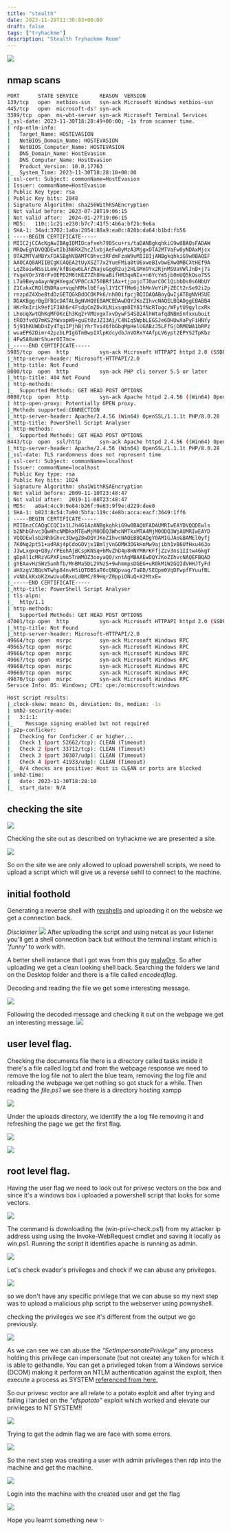 ```yaml
---
title: "stealth"
date: 2023-11-29T11:30:03+00:00
draft: false
tags: ["tryhackme"]
description: "Stealth Tryhackme Room"
---
```


![](https://i.imgur.com/gd7lkVU.png)

## nmap scans

```bash
PORT      STATE SERVICE       REASON  VERSION
139/tcp   open  netbios-ssn   syn-ack Microsoft Windows netbios-ssn
445/tcp   open  microsoft-ds? syn-ack
3389/tcp  open  ms-wbt-server syn-ack Microsoft Terminal Services
|_ssl-date: 2023-11-30T18:28:49+00:00; -1s from scanner time.
| rdp-ntlm-info: 
|   Target_Name: HOSTEVASION
|   NetBIOS_Domain_Name: HOSTEVASION
|   NetBIOS_Computer_Name: HOSTEVASION
|   DNS_Domain_Name: HostEvasion
|   DNS_Computer_Name: HostEvasion
|   Product_Version: 10.0.17763
|_  System_Time: 2023-11-30T18:28:10+00:00
| ssl-cert: Subject: commonName=HostEvasion
| Issuer: commonName=HostEvasion
| Public Key type: rsa
| Public Key bits: 2048
| Signature Algorithm: sha256WithRSAEncryption
| Not valid before: 2023-07-28T19:06:15
| Not valid after:  2024-01-27T19:06:15
| MD5:   110c:1c21:e230:b7c7:41f5:4b6a:bf2b:9e6a
| SHA-1: 34ad:3702:1a0a:2054:88a9:ea0c:820b:da64:b1bd:fb56
| -----BEGIN CERTIFICATE-----
| MIIC2jCCAcKgAwIBAgIQMIOcafxeh79B5cu+rs/taDANBgkqhkiG9w0BAQsFADAW
| MRQwEgYDVQQDEwtIb3N0RXZhc2lvbjAeFw0yMzA3MjgxOTA2MTVaFw0yNDAxMjcx
| OTA2MTVaMBYxFDASBgNVBAMTC0hvc3RFdmFzaW9uMIIBIjANBgkqhkiG9w0BAQEF
| AAOCAQ8AMIIBCgKCAQEA2tUyXSZT7x2YueFMia0tU6xweBIvbwEXw0MBCXtHEf9A
| LqZ6aiwNSsiLeW/kfBsqw6LArZNajuGggR2uj2HLGMn9Yx2RjnMSUaVWlJnB+j7s
| YsgeVOr3Y8rFv0EPD2M6tKEZ7Zh8HoaBifHR3qeNIx+n6YcYmSjb0mUQ5kQso7SS
| L7a9Beya4aynWgHXegaCVP0CcA750BRf1Ax+tjpojoTJOarC0C1QibbDs0s6NbUY
| Z1CakxCRQlENDRau+vqqhRMxlbEfayl1YICTfMe6j3hMnVeYiPjZECt2nSe92i2p
| rnzpdZ4Xbe8tdDzGETQGkBdOCOKPk6/nh80ifpcjBQIDAQABoyQwIjATBgNVHSUE
| DDAKBggrBgEFBQcDATALBgNVHQ8EBAMCBDAwDQYJKoZIhvcNAQELBQADggEBABB4
| HKrRnIrik9ef1F3Ah6r4FsdpCmZ0vXLNixsqm8IY81fNcRTogc/WFytU9gylcxRk
| LhoUqXwtQhKqMFOKcEh3Kq2+VMUvgxTxvDywFS4S02AlhWtafq8NBm5nfxxubuit
| tRO3fvdQ7mKS2hWvapW9+guEt0zJZI3Ai/C4NIq5WpbLEGSJe6DHUwXaPyFiHNYy
| 5j91hKUWbDnIy4TqiIPjhBjYhrTvi46fbGbqMpHelUGABzJ5LFfGjORMOWA1bRPz
| wuaEP62Dimr42pzbLPIgGTmBwpIXlpKdcydbJnVORxY4AfpLV6ypt2EPYS2TpKbz
| 4Fw5A8aWrShuerOI7mc=
|_-----END CERTIFICATE-----
5985/tcp  open  http          syn-ack Microsoft HTTPAPI httpd 2.0 (SSDP/UPnP)
|_http-server-header: Microsoft-HTTPAPI/2.0
|_http-title: Not Found
8000/tcp  open  http          syn-ack PHP cli server 5.5 or later
|_http-title: 404 Not Found
| http-methods: 
|_  Supported Methods: GET HEAD POST OPTIONS
8080/tcp  open  http          syn-ack Apache httpd 2.4.56 ((Win64) OpenSSL/1.1.1t PHP/8.0.28)
| http-open-proxy: Potentially OPEN proxy.
|_Methods supported:CONNECTION
|_http-server-header: Apache/2.4.56 (Win64) OpenSSL/1.1.1t PHP/8.0.28
|_http-title: PowerShell Script Analyser
| http-methods: 
|_  Supported Methods: GET HEAD POST OPTIONS
8443/tcp  open  ssl/http      syn-ack Apache httpd 2.4.56 ((Win64) OpenSSL/1.1.1t PHP/8.0.28)
|_http-server-header: Apache/2.4.56 (Win64) OpenSSL/1.1.1t PHP/8.0.28
|_ssl-date: TLS randomness does not represent time
| ssl-cert: Subject: commonName=localhost
| Issuer: commonName=localhost
| Public Key type: rsa
| Public Key bits: 1024
| Signature Algorithm: sha1WithRSAEncryption
| Not valid before: 2009-11-10T23:48:47
| Not valid after:  2019-11-08T23:48:47
| MD5:   a0a4:4cc9:9e84:b26f:9e63:9f9e:d229:dee0
| SHA-1: b023:8c54:7a90:5bfa:119c:4e8b:acca:eacf:3649:1ff6
| -----BEGIN CERTIFICATE-----
| MIIBnzCCAQgCCQC1x1LJh4G1AzANBgkqhkiG9w0BAQUFADAUMRIwEAYDVQQDEwls
| b2NhbGhvc3QwHhcNMDkxMTEwMjM0ODQ3WhcNMTkxMTA4MjM0ODQ3WjAUMRIwEAYD
| VQQDEwlsb2NhbGhvc3QwgZ8wDQYJKoZIhvcNAQEBBQADgY0AMIGJAoGBAMEl0yfj
| 7K0Ng2pt51+adRAj4pCdoGOVjx1BmljVnGOMW3OGkHnMw9ajibh1vB6UfHxu463o
| J1wLxgxq+Q8y/rPEehAjBCspKNSq+bMvZhD4p8HNYMRrKFfjZzv3ns1IItw46kgT
| gDpAl1cMRzVGPXFimu5TnWMOZ3ooyaQ0/xntAgMBAAEwDQYJKoZIhvcNAQEFBQAD
| gYEAavHzSWz5umhfb/MnBMa5DL2VNzS+9whmmpsDGEG+uR0kM1W2GQIdVHHJTyFd
| aHXzgVJBQcWTwhp84nvHSiQTDBSaT6cQNQpvag/TaED/SEQpm0VqDFwpfFYuufBL
| vVNbLkKxbK2XwUvu0RxoLdBMC/89HqrZ0ppiONuQ+X2MtxE=
|_-----END CERTIFICATE-----
|_http-title: PowerShell Script Analyser
| tls-alpn: 
|_  http/1.1
| http-methods: 
|_  Supported Methods: GET HEAD POST OPTIONS
47001/tcp open  http          syn-ack Microsoft HTTPAPI httpd 2.0 (SSDP/UPnP)
|_http-title: Not Found
|_http-server-header: Microsoft-HTTPAPI/2.0
49664/tcp open  msrpc         syn-ack Microsoft Windows RPC
49665/tcp open  msrpc         syn-ack Microsoft Windows RPC
49666/tcp open  msrpc         syn-ack Microsoft Windows RPC
49667/tcp open  msrpc         syn-ack Microsoft Windows RPC
49668/tcp open  msrpc         syn-ack Microsoft Windows RPC
49669/tcp open  msrpc         syn-ack Microsoft Windows RPC
49670/tcp open  msrpc         syn-ack Microsoft Windows RPC
Service Info: OS: Windows; CPE: cpe:/o:microsoft:windows

Host script results:
|_clock-skew: mean: 0s, deviation: 0s, median: -1s
| smb2-security-mode: 
|   3:1:1: 
|_    Message signing enabled but not required
| p2p-conficker: 
|   Checking for Conficker.C or higher...
|   Check 1 (port 52662/tcp): CLEAN (Timeout)
|   Check 2 (port 33712/tcp): CLEAN (Timeout)
|   Check 3 (port 30307/udp): CLEAN (Timeout)
|   Check 4 (port 41933/udp): CLEAN (Timeout)
|_  0/4 checks are positive: Host is CLEAN or ports are blocked
| smb2-time: 
|   date: 2023-11-30T18:28:10
|_  start_date: N/A


```
## checking the site

![](https://i.imgur.com/uV5DpSl.png)

Checking the site out as described on tryhackme we are presented a site.

![](https://i.imgur.com/JWMZg47.png)

So on the site we are only allowed to upload powershell scripts, we need to upload a script which will give us a reverse sehll to connect to the machine.

## initial foothold
Generating a reverse shell with [revshells](http://revshells.com) and uploading it on the website we get a connection back. 

*Disclaimer*
![](https://i.imgur.com/FQKIuhp.png)
After uploading the script and using netcat as your listener you'll get a shell connection back but without the terminal instant which is *'funny'* to work with. 

A better shell instance that i got was from this guy [malw0re](https://github.com/malw0re/scriptures-). So after uploading we get a clean looking shell back. Searching the folders we land on the Desktop folder and there is a file called *encodedflag*.

Decoding and reading the file we get some interesting message.

![](https://i.imgur.com/kNofE1s.png)

Following the decoded message and checking it out on the webpage we get an interesting message.
![](https://i.imgur.com/JqHJOnC.png)

## user level flag.

Checking the documents file there is a directory called tasks inside it there's a file called log.txt and from the webpage response we need to remove the log file not to alert the blue team, removing the log file and reloading the webpage we get nothing so got stuck for a while.
Then reading the *file.ps1* we see there is a directory hosting xampp

![](https://i.imgur.com/ZaomI08.png)

Under the uploads directory, we identify the a log file removing it and refreshing the page we get the first flag.

![](https://i.imgur.com/6C9PKha.png)

![](https://i.imgur.com/o4vn183.png)

## root level flag.

Having the user flag we need to look out for privesc vectors on the box and since it's a windows box i uploaded a powershell script that looks for some vectors.

![](https://i.imgur.com/q5dzts3.png)

The command is downloading the (win-priv-check.ps1) from my attacker ip address using using the Invoke-WebRequest cmdlet and saving it locally as win.ps1. Running the script it identifies apache is running as admin.

![](https://i.imgur.com/OifDB01.png)

Let's check evader's privileges and check if we can abuse any privileges.

![](https://i.imgur.com/a72wbxc.png)

so we don't have any specific privilege that we can abuse so my next step was to upload a malicious php script to the webserver using pownyshell.

checking the privileges we see it's different from the output we go previously.

![](https://i.imgur.com/A9Yszsw.png)

As we can see we can abuse the *"SetImpersonatePrivilege"* any process holding this privilege can impersonate (but not create) any token for which it is able to gethandle. You can get a privileged token from a Windows service (DCOM) making it perform an NTLM authentication against the exploit, then execute a process as SYSTEM [referenced from here.](https://book.hacktricks.xyz/windows-hardening/windows-local-privilege-escalation/privilege-escalation-abusing-tokens)

So our privesc vector are all relate to a potato exploit and after trying and failing i landed on the *"efspotato"* exploit which worked and elevate our privileges to NT SYSTEM!!

![](https://i.imgur.com/F5WGaj8.png)

Trying to get the admin flag we are face with some errors.

![](https://i.imgur.com/wDnF2Xy.png)

So the next step was creating a user with admin privileges then rdp into the machine and get the machine.

![](https://i.imgur.com/U29uu8P.png)

Login into the machine with the created user and get the flag

![](https://i.imgur.com/jlALEK2.png)

Hope you learnt something new ✨